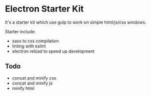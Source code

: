 # Electron Starter Kit

It's a starter kit which use gulp to work on simple html/js/css windows.

Starter include:
* sass to css compilation
* linting with eslint
* electron reload to speed up development

## Todo

* concat and minify css
* concat and minify js
* minify html
